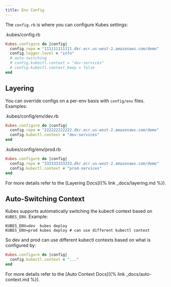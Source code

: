 ```yaml
---
title: Env Config
---
```


The `config.rb` is where you can configure Kubes settings:

.kubes/config.rb

```ruby
Kubes.configure do |config|
  config.repo = "111111111111.dkr.ecr.us-west-2.amazonaws.com/demo"
  config.logger.level = "info"
  # auto-switching
  # config.kubectl.context = "dev-services"
  # config.kubectl.context_keep = false
end
```

## Layering

You can override configs on a per-env basis with `config/env` files. Examples:

.kubes/config/env/dev.rb

```ruby
Kubes.configure do |config|
  config.repo = "222222222222.dkr.ecr.us-west-2.amazonaws.com/demo"
  config.kubectl.context = "dev-services"
end
```

.kubes/config/env/prod.rb

```ruby
Kubes.configure do |config|
  config.repo = "333333333333.dkr.ecr.us-west-2.amazonaws.com/demo"
  config.kubectl.context = "prod-services"
end
```

For more details refer to the [Layering Docs]({% link _docs/layering.md %}).

## Auto-Switching Context

Kubes supports automatically switching the kubectl context based on `KUBES_ENV`.  Example:

    KUBES_ENV=dev  kubes deploy
    KUBES_ENV=prod kubes deploy # can use different kubectl context

So dev and prod can use different kubectl contexts based on what is configured by:

```ruby
Kubes.configure do |config|
  config.kubectl.context = "..."
end
```

For more details refer to the [Auto Context Docs]({% link _docs/auto-context.md %}).